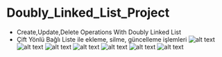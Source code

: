 # Doubly_Linked_List_Project
- Create,Update,Delete Operations With Doubly Linked List
- Çift Yönlü Bağlı Liste ile ekleme, silme, güncelleme işlemleri
![alt text](https://github.com/onursonmeznet/Doubly_Linked_List_Project/blob/main/Onur_Sonmez/img/Screenshot_13.jpg)
![alt text](https://github.com/onursonmeznet/Doubly_Linked_List_Project/blob/main/Onur_Sonmez/img/Screenshot_14.jpg)
![alt text](https://github.com/onursonmeznet/Doubly_Linked_List_Project/blob/main/Onur_Sonmez/img/Screenshot_15.jpg)
![alt text](https://github.com/onursonmeznet/Doubly_Linked_List_Project/blob/main/Onur_Sonmez/img/Screenshot_16.jpg)
![alt text](https://github.com/onursonmeznet/Doubly_Linked_List_Project/blob/main/Onur_Sonmez/img/Screenshot_17.jpg)
![alt text](https://github.com/onursonmeznet/Doubly_Linked_List_Project/blob/main/Onur_Sonmez/img/Screenshot_18.jpg)
![alt text](https://github.com/onursonmeznet/Doubly_Linked_List_Project/blob/main/Onur_Sonmez/img/Screenshot_19.jpg)
